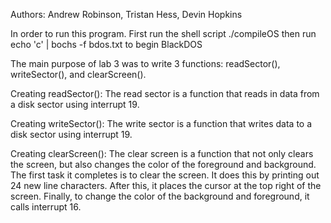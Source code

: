 Authors: Andrew Robinson, Tristan Hess, Devin Hopkins

In order to run this program. First run the shell script
./compileOS
then run
echo 'c' | bochs -f bdos.txt
to begin BlackDOS

The main purpose of lab 3 was to write 3 functions: readSector(), writeSector(), and clearScreen().

Creating readSector(): The read sector is a function that reads in data from a disk sector using interrupt 19.

Creating writeSector(): The write sector is a function that writes data to a disk sector using interrupt 19.

Creating clearScreen(): The clear screen is a function that not only clears the screen, but also changes the color of the foreground and background. The first task it completes is to clear the screen. It does this by printing out 24 new line characters. After this, it places the cursor at the top right of the screen. Finally, to change the color of the background and foreground, it calls interrupt 16.
